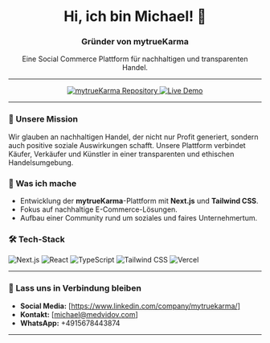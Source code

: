 <h1 align="center">Hi, ich bin Michael! 👋</h1>

<h3 align="center">Gründer von mytrueKarma</h3>

<p align="center">
  Eine Social Commerce Plattform für nachhaltigen und transparenten Handel.
</p>

---

<p align="center">
  <a href="https://github.com/mytrueKarma/mytrueKarma">
    <img src="https://img.shields.io/badge/mytrueKarma-Repository-blue?style=for-the-badge&logo=github" alt="mytrueKarma Repository">
  </a>
  <a href="https://mytrue-karma.vercel.app">
    <img src="https://img.shields.io/badge/Live_Demo-mytrueKarma-success?style=for-the-badge&logo=vercel" alt="Live Demo">
  </a>
</p>

---

### 🌱 Unsere Mission

Wir glauben an nachhaltigen Handel, der nicht nur Profit generiert, sondern auch positive soziale Auswirkungen schafft. Unsere Plattform verbindet Käufer, Verkäufer und Künstler in einer transparenten und ethischen Handelsumgebung.

### 💼 Was ich mache

* Entwicklung der **mytrueKarma**-Plattform mit **Next.js** und **Tailwind CSS**.
* Fokus auf nachhaltige E-Commerce-Lösungen.
* Aufbau einer Community rund um soziales und faires Unternehmertum.

### 🛠️ Tech-Stack

<p>
  <img src="https://img.shields.io/badge/Next.js-000000?style=for-the-badge&logo=next.js&logoColor=white" alt="Next.js">
  <img src="https://img.shields.io/badge/React-20232A?style=for-the-badge&logo=react&logoColor=61DAFB" alt="React">
  <img src="https://img.shields.io/badge/TypeScript-007ACC?style=for-the-badge&logo=typescript&logoColor=white" alt="TypeScript">
  <img src="https://img.shields.io/badge/Tailwind_CSS-38B2AC?style=for-the-badge&logo=tailwind-css&logoColor=white" alt="Tailwind CSS">
  <img src="https://img.shields.io/badge/Vercel-000000?style=for-the-badge&logo=vercel&logoColor=white" alt="Vercel">
</p>

---

### 💬 Lass uns in Verbindung bleiben

* **Social Media:** [https://www.linkedin.com/company/mytruekarma/]
* **Kontakt:** [michael@medvidov.com]
* **WhatsApp:** +4915678443874

---

